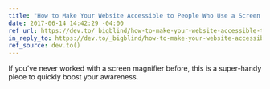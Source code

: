 ```yaml
---
title: "How to Make Your Website Accessible to People Who Use a Screen Magnifier"
date: 2017-06-14 14:42:29 -04:00
ref_url: https://dev.to/_bigblind/how-to-make-your-website-accessible-to-people-who-use-a-screen-magnifier
in_reply_to: https://dev.to/_bigblind/how-to-make-your-website-accessible-to-people-who-use-a-screen-magnifier
ref_source: dev.to()
---
```


If you’ve never worked with a screen magnifier before, this is a super-handy piece to quickly boost your awareness.